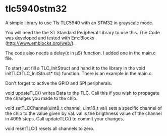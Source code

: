 tlc5940stm32
============

A simple library to use TIs TLC5940 with an STM32 in grayscale mode.

You will need the the ST Standard Peripheral Library to use this. 
The Code was developed and tested with Em::Blocks (http://www.emblocks.org/web/).

The code also needs a delay(x in µS) function. I added one in the main.c file.

To start just fill a TLC_InitStruct and hand it to the library in the void initTLC(TLC_InitStruct* tlc) function.
There is an example in the main.c.

Don't forget to active the GPIO and SPI peripherals.

void updateTLC() writes Data to the TLC. Call this if you wish to propagate the changes you made to the chip.

void setTLCChannel(uint8_t channel, uint16_t val) sets a specific channel of the chip to the value given by val.
val is the brigthness value of the channel in 4095 steps. Call updateTLC() to commit your changes.

void resetTLC() resets all channels to zero. 

